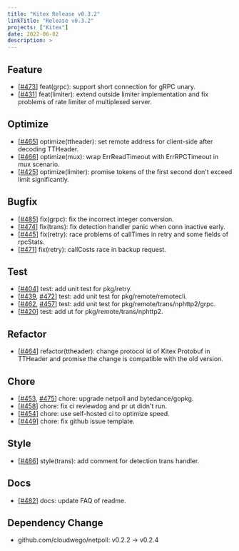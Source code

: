 ```yaml
---
title: "Kitex Release v0.3.2"
linkTitle: "Release v0.3.2"
projects: ["Kitex"]
date: 2022-06-02
description: >
---
```


## Feature

* [[#473](https://github.com/cloudwego/kitex/pull/473)] feat(grpc): support short connection for gRPC unary.
* [[#431](https://github.com/cloudwego/kitex/pull/431)] feat(limiter): extend outside limiter implementation and fix problems of rate limiter of multiplexed server.

## Optimize

* [[#465](https://github.com/cloudwego/kitex/pull/465)] optimize(ttheader): set remote address for client-side after decoding TTHeader.
* [[#466](https://github.com/cloudwego/kitex/pull/466)] optimize(mux): wrap ErrReadTimeout with ErrRPCTimeout in mux scenario.
* [[#425](https://github.com/cloudwego/kitex/pull/425)] optimize(limiter): promise tokens of the first second don't exceed limit significantly.

## Bugfix

* [[#485](https://github.com/cloudwego/kitex/pull/485)] fix(grpc): fix the incorrect integer conversion.
* [[#474](https://github.com/cloudwego/kitex/pull/474)] fix(trans): fix detection handler panic when conn inactive early.
* [[#445](https://github.com/cloudwego/kitex/pull/445)] fix(retry): race problems of callTimes in retry and some fields of rpcStats.
* [[#471](https://github.com/cloudwego/kitex/pull/471)] fix(retry): callCosts race in backup request.

## Test

* [[#404](https://github.com/cloudwego/kitex/pull/404)] test: add unit test for pkg/retry.
* [[#439](https://github.com/cloudwego/kitex/pull/439), [#472](https://github.com/cloudwego/kitex/pull/472)] test: add unit test for pkg/remote/remotecli.
* [[#462](https://github.com/cloudwego/kitex/pull/462), [#457](https://github.com/cloudwego/kitex/pull/457)] test: add unit test for pkg/remote/trans/nphttp2/grpc.
* [[#420](https://github.com/cloudwego/kitex/pull/420)] test: add ut for pkg/remote/trans/nphttp2.

## Refactor

* [[#464](https://github.com/cloudwego/kitex/pull/464)] refactor(ttheader): change protocol id of Kitex Protobuf in TTHeader and promise the change is compatible with the old version.

## Chore

* [[#453](https://github.com/cloudwego/kitex/pull/453), [#475](https://github.com/cloudwego/kitex/pull/475)] chore: upgrade netpoll and bytedance/gopkg.
* [[#458](https://github.com/cloudwego/kitex/pull/458)] chore: fix ci reviewdog and pr ut didn't run.
* [[#454](https://github.com/cloudwego/kitex/pull/454)] chore: use self-hosted ci to optimize speed.
* [[#449](https://github.com/cloudwego/kitex/pull/449)] chore: fix github issue template.

## Style

* [[#486](https://github.com/cloudwego/kitex/pull/486)] style(trans): add comment for detection trans handler.

## Docs

* [[#482](https://github.com/cloudwego/kitex/pull/482)] docs: update FAQ of readme.

## Dependency Change

* github.com/cloudwego/netpoll: v0.2.2 -> v0.2.4

